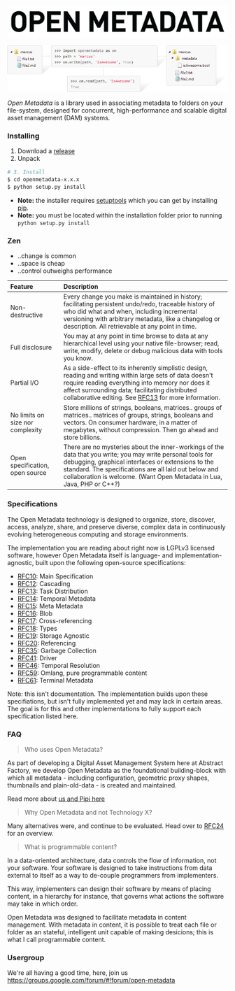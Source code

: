 ![](images/title.png)

![](images/basic.png)

*Open Metadata* is a library used in associating metadata to folders on your file-system, designed for concurrent, high-performance and scalable digital asset management (DAM) systems.

### Installing

1. Download a [release][]
2. Unpack

```bash
# 3. Install
$ cd openmetadata-x.x.x
$ python setup.py install
```

* **Note:** the installer requires [setuptools][] which you can get by installing [pip][].
* **Note:** you must be located within the installation folder prior to running `python setup.py install`

### Zen

* ..change is common
* ..space is cheap
* ..control outweighs performance


|Feature                          |Description  |
|:--------------------------------|:------------|
|Non-destructive                  | Every change you make is maintained in history; facilitating persistent undo/redo, traceable history of who did what and when, including incremental versioning with arbitrary metadata, like a changelog or description. All retrievable at any point in time. |
|Full disclosure                  | You may at any point in time browse to data at any hierarchical level using your native file-browser; read, write, modify, delete or debug malicious data with tools you know.    |
|Partial I/O                      | As a side-effect to its inherently simplistic design, reading and writing within large sets of data doesn't require reading everything into memory nor does it affect surrounding data; facilitating distributed collaborative editing. See [RFC13][] for more information.
|No limits on size nor complexity | Store millions of strings, booleans, matrices.. groups of matrices.. matrices of groups, strings, booleans and vectors. On consumer hardware, in a matter of megabytes, without compression. Then go ahead and store billions.
|Open specification, open source  | There are no mysteries about the inner-workings of the data that you write; you may write personal tools for debugging, graphical interfaces or extensions to the standard. The specifications are all laid out below and collaboration is welcome. (Want Open Metadata in Lua, Java, PHP or C++?)

### Specifications

The Open Metadata technology is designed to organize, store, discover, access, analyze, share, and preserve diverse, complex data in continuously evolving heterogeneous computing and storage environments.

The implementation you are reading about right now is LGPLv3 licensed software, however Open Metadata itself is language- and implementation-agnostic, built upon the following open-source specifications:

* [RFC10][]: Main Specification
* [RFC12][]: Cascading
* [RFC13][]: Task Distribution
* [RFC14][]: Temporal Metadata
* [RFC15][]: Meta Metadata
* [RFC16][]: Blob
* [RFC17][]: Cross-referencing
* [RFC18][]: Types
* [RFC19][]: Storage Agnostic
* [RFC20][]: Referencing
* [RFC35][]: Garbage Collection
* [RFC41][]: Driver
* [RFC46][]: Temporal Resolution
* [RFC59][]: Omlang, pure programmable content
* [RFC61][]: Terminal Metadata

Note: this isn't documentation. The implementation builds upon these specifiations, but isn't fully implemented yet and may lack in certain areas. The goal is for this and other implementations to fully support each specification listed here.

### FAQ

> Who uses Open Metadata?

As part of developing a Digital Asset Management System here at Abstract Factory, we develop Open Metadata as the foundational building-block with which all metadata - including configuration, geometric proxy shapes, thumbnails and plain-old-data - is created and maintained.

Read more about [us and Pipi here](http://abstractfactory.io)

> Why Open Metadata and not Technology X?

Many alternatives were, and continue to be evaluated. Head over to [RFC24](http://rfc.abstractfactory.io/spec/24/) for an overview.

> What is programmable content?

In a data-oriented architecture, data controls the flow of information, not your software. Your software is designed to take instructions from data external to itself as a way to de-couple programmers from implementers.

This way, implementers can design their software by means of placing content, in a hierarchy for instance, that governs what actions the software may take in which order.

Open Metadata was designed to facilitate metadata in content management. With metadata in content, it is possible to treat each file or folder as an stateful, intelligent unit capable of making desicions; this is what I call programmable content.

### Usergroup

We're all having a good time, here, join us
https://groups.google.com/forum/#!forum/open-metadata

[RFC10]: http://rfc.abstractfactory.io/spec/10
[RFC12]: http://rfc.abstractfactory.io/spec/12
[RFC13]: http://rfc.abstractfactory.io/spec/13
[RFC14]: http://rfc.abstractfactory.io/spec/14
[RFC15]: http://rfc.abstractfactory.io/spec/15
[RFC16]: http://rfc.abstractfactory.io/spec/16
[RFC17]: http://rfc.abstractfactory.io/spec/17
[RFC18]: http://rfc.abstractfactory.io/spec/18
[RFC19]: http://rfc.abstractfactory.io/spec/19
[RFC20]: http://rfc.abstractfactory.io/spec/20
[RFC35]: http://rfc.abstractfactory.io/spec/35
[RFC41]: http://rfc.abstractfactory.io/spec/41
[RFC46]: http://rfc.abstractfactory.io/spec/46
[RFC59]: http://rfc.abstractfactory.io/spec/59
[RFC61]: http://rfc.abstractfactory.io/spec/61

[setuptools]: https://pypi.python.org/pypi/setuptools
[pip]: http://pip.readthedocs.org/en/latest/installing.html
[Download repository]: https://github.com/abstractfactory/openmetadata/archive/master.zip
[/examples]: https://github.com/abstractfactory/openmetadata/tree/master/openmetadata/examples
[release]: https://github.com/abstractfactory/openmetadata/releases